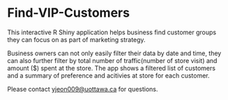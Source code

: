 # Find-VIP-Customers

This interactive R Shiny application helps business find customer groups they can focus on as part of marketing strategy.

Business owners can not only easily filter their data by date and time, they can also further filter by total number of traffic(number of store visit) and amount ($) spent at the store.
The app shows a filtered list of customers and a summary of preference and acitivies at store for each customer.

Please contact yjeon009@uottawa.ca for questions.
